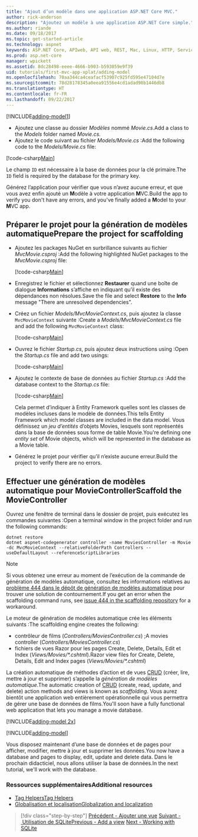 ```yaml
---
title: "Ajout d’un modèle dans une application ASP.NET Core MVC."
author: rick-anderson
description: "Ajoutez un modèle à une application ASP.NET Core simple."
ms.author: riande
ms.date: 09/18/2017
ms.topic: get-started-article
ms.technology: aspnet
keywords: ASP.NET Core, APIweb, API web, REST, Mac, Linux, HTTP, Service, Service HTTP, VS Code
ms.prod: asp.net-core
manager: wpickett
ms.assetid: 8dc28498-eeee-4666-b903-b593059e9f39
uid: tutorials/first-mvc-app-xplat/adding-model
ms.openlocfilehash: 70aa344ca4ceafacf53907c925fd595e47104d7e
ms.sourcegitcommit: 78d28178345a0eea91556e4cd1adad98b1446db8
ms.translationtype: HT
ms.contentlocale: fr-FR
ms.lasthandoff: 09/22/2017
---
```

[!INCLUDE[adding-model1](../../includes/mvc-intro/adding-model1.md)]

* <span data-ttu-id="9bf73-104">Ajoutez une classe au dossier *Modèles* nommé *Movie.cs*.</span><span class="sxs-lookup"><span data-stu-id="9bf73-104">Add a class to the *Models* folder named *Movie.cs*.</span></span>
* <span data-ttu-id="9bf73-105">Ajoutez le code suivant au fichier *Models/Movie.cs* :</span><span class="sxs-lookup"><span data-stu-id="9bf73-105">Add the following code to the *Models/Movie.cs* file:</span></span>

[!code-csharp[Main](../../tutorials/first-mvc-app/start-mvc/sample/MvcMovie/Models/MovieNoEF.cs?name=snippet_1)]

<span data-ttu-id="9bf73-106">Le champ `ID` est nécessaire à la base de données pour la clé primaire.</span><span class="sxs-lookup"><span data-stu-id="9bf73-106">The `ID` field is required by the database for the primary key.</span></span> 

<span data-ttu-id="9bf73-107">Générez l’application pour vérifier que vous n’avez aucune erreur, et que vous avez enfin ajouté un **M**odèle à votre application **M**VC.</span><span class="sxs-lookup"><span data-stu-id="9bf73-107">Build the app to verify you don't have any errors, and you've finally added a **M**odel to your **M**VC app.</span></span>

## <a name="prepare-the-project-for-scaffolding"></a><span data-ttu-id="9bf73-108">Préparer le projet pour la génération de modèles automatique</span><span class="sxs-lookup"><span data-stu-id="9bf73-108">Prepare the project for scaffolding</span></span>

- <span data-ttu-id="9bf73-109">Ajoutez les packages NuGet en surbrillance suivants au fichier *MvcMovie.csproj* :</span><span class="sxs-lookup"><span data-stu-id="9bf73-109">Add the following highlighted NuGet packages to the *MvcMovie.csproj* file:</span></span>
             
   [!code-csharp[Main](start-mvc/sample/MvcMovie/MvcMovie.csproj?highlight=7,10)]

- <span data-ttu-id="9bf73-110">Enregistrez le fichier et sélectionnez **Restaurer** quand une boîte de dialogue **Informations** s’affiche en indiquant qu’il existe des dépendances non résolues.</span><span class="sxs-lookup"><span data-stu-id="9bf73-110">Save the file and select **Restore** to the **Info** message "There are unresolved dependencies".</span></span>
- <span data-ttu-id="9bf73-111">Créez un fichier *Models/MvcMovieContext.cs*, puis ajoutez la classe `MvcMovieContext` suivante :</span><span class="sxs-lookup"><span data-stu-id="9bf73-111">Create a *Models/MvcMovieContext.cs* file and add the following `MvcMovieContext` class:</span></span>

   [!code-csharp[Main](start-mvc/sample/MvcMovie/Models/MvcMovieContext.cs)]
   
- <span data-ttu-id="9bf73-112">Ouvrez le fichier *Startup.cs*, puis ajoutez deux instructions using :</span><span class="sxs-lookup"><span data-stu-id="9bf73-112">Open the *Startup.cs* file and add two usings:</span></span>

   [!code-csharp[Main](start-mvc/sample/MvcMovie/Startup.cs?name=snippet1&highlight=1,2)]

- <span data-ttu-id="9bf73-113">Ajoutez le contexte de base de données au fichier *Startup.cs* :</span><span class="sxs-lookup"><span data-stu-id="9bf73-113">Add the database context to the *Startup.cs* file:</span></span>

   [!code-csharp[Main](start-mvc/sample/MvcMovie/Startup.cs?name=snippet2&highlight=6-7)]

  <span data-ttu-id="9bf73-114">Cela permet d’indiquer à Entity Framework quelles sont les classes de modèles incluses dans le modèle de données.</span><span class="sxs-lookup"><span data-stu-id="9bf73-114">This tells Entity Framework which model classes are included in the data model.</span></span> <span data-ttu-id="9bf73-115">Vous définissez un *jeu d’entités* d’objets Movies, lesquels sont représentés dans la base de données sous forme de table Movie.</span><span class="sxs-lookup"><span data-stu-id="9bf73-115">You're defining one *entity set* of Movie objects, which will be represented in the database as a Movie table.</span></span>

- <span data-ttu-id="9bf73-116">Générez le projet pour vérifier qu’il n’existe aucune erreur.</span><span class="sxs-lookup"><span data-stu-id="9bf73-116">Build the project to verify there are no errors.</span></span>

## <a name="scaffold-the-moviecontroller"></a><span data-ttu-id="9bf73-117">Effectuer une génération de modèles automatique pour MovieController</span><span class="sxs-lookup"><span data-stu-id="9bf73-117">Scaffold the MovieController</span></span>

<span data-ttu-id="9bf73-118">Ouvrez une fenêtre de terminal dans le dossier de projet, puis exécutez les commandes suivantes :</span><span class="sxs-lookup"><span data-stu-id="9bf73-118">Open a terminal window in the project folder and run the following commands:</span></span>

```
dotnet restore
dotnet aspnet-codegenerator controller -name MoviesController -m Movie -dc MvcMovieContext --relativeFolderPath Controllers --useDefaultLayout --referenceScriptLibraries 
```

> [!NOTE]
> <span data-ttu-id="9bf73-119">Si vous obtenez une erreur au moment de l’exécution de la commande de génération de modèles automatique, consultez les informations relatives au [problème 444 dans le dépôt de génération de modèles automatique](https://github.com/aspnet/scaffolding/issues/444) pour trouver une solution de contournement.</span><span class="sxs-lookup"><span data-stu-id="9bf73-119">If you get an error when the scaffolding command runs, see [issue 444 in the scaffolding repository](https://github.com/aspnet/scaffolding/issues/444) for a workaround.</span></span>

<span data-ttu-id="9bf73-120">Le moteur de génération de modèles automatique crée les éléments suivants :</span><span class="sxs-lookup"><span data-stu-id="9bf73-120">The scaffolding engine creates the following:</span></span>

* <span data-ttu-id="9bf73-121">contrôleur de films (*Controllers/MoviesController.cs*) ;</span><span class="sxs-lookup"><span data-stu-id="9bf73-121">A movies controller (*Controllers/MoviesController.cs*)</span></span>
* <span data-ttu-id="9bf73-122">fichiers de vues Razor pour les pages Create, Delete, Details, Edit et Index (*Views/Movies/\*.cshtml*).</span><span class="sxs-lookup"><span data-stu-id="9bf73-122">Razor view files for Create, Delete, Details, Edit and Index pages (*Views/Movies/\*.cshtml*)</span></span>

<span data-ttu-id="9bf73-123">La création automatique de méthodes d’action et de vues [CRUD](https://wikipedia.org/wiki/Create,_read,_update_and_delete) (créer, lire, mettre à jour et supprimer) s’appelle la *génération de modèles automatique*.</span><span class="sxs-lookup"><span data-stu-id="9bf73-123">The automatic creation of [CRUD](https://wikipedia.org/wiki/Create,_read,_update_and_delete) (create, read, update, and delete) action methods and views is known as *scaffolding*.</span></span> <span data-ttu-id="9bf73-124">Vous aurez bientôt une application web entièrement opérationnelle qui vous permettra de gérer une base de données de films.</span><span class="sxs-lookup"><span data-stu-id="9bf73-124">You'll soon have a fully functional web application that lets you manage a movie database.</span></span>

[!INCLUDE[adding-model 2x](../../includes/mvc-intro/adding-model2xp.md)]

[!INCLUDE[adding-model](../../includes/mvc-intro/adding-model3.md)]

<span data-ttu-id="9bf73-125">Vous disposez maintenant d’une base de données et de pages pour afficher, modifier, mettre à jour et supprimer les données.</span><span class="sxs-lookup"><span data-stu-id="9bf73-125">You now have a database and pages to display, edit, update and delete data.</span></span> <span data-ttu-id="9bf73-126">Dans le prochain didacticiel, nous allons utiliser la base de données.</span><span class="sxs-lookup"><span data-stu-id="9bf73-126">In the next tutorial, we'll work with the database.</span></span>

### <a name="additional-resources"></a><span data-ttu-id="9bf73-127">Ressources supplémentaires</span><span class="sxs-lookup"><span data-stu-id="9bf73-127">Additional resources</span></span>

* [<span data-ttu-id="9bf73-128">Tag Helpers</span><span class="sxs-lookup"><span data-stu-id="9bf73-128">Tag Helpers</span></span>](xref:mvc/views/tag-helpers/intro)
* [<span data-ttu-id="9bf73-129">Globalisation et localisation</span><span class="sxs-lookup"><span data-stu-id="9bf73-129">Globalization and localization</span></span>](xref:fundamentals/localization)

>[!div class="step-by-step"]
<span data-ttu-id="9bf73-130">[Précédent - Ajouter une vue](adding-view.md)
[Suivant - Utilisation de SQLite](working-with-sql.md)</span><span class="sxs-lookup"><span data-stu-id="9bf73-130">[Previous - Add a view](adding-view.md)
[Next - Working with SQLite](working-with-sql.md)</span></span>
